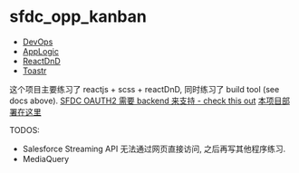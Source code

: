 # sfdc_opp_kanban

* [DevOps](./documents/devOps.md)
* [AppLogic](./documents/appLogic.md)
* [ReactDnD](./documents/reactDnD.md)
* [Toastr](./documents/toastr.md)

这个项目主要练习了 reactjs + scss + reactDnD, 同时练习了 build tool (see docs above).
[SFDC OAUTH2 需要 backend 来支持 - check this out](https://github.com/jacky1999cn2000/sfdc_oauth_lambda)
[本项目部署在这里](s3-us-west-2.amazonaws.com/jz-playground/sfdc_opp_kanban/index.html)

TODOS:
* Salesforce Streaming API 无法通过网页直接访问, 之后再写其他程序练习.
* MediaQuery
